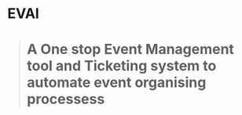 # EVAI

> # A One stop Event Management tool and Ticketing system to automate event organising processess